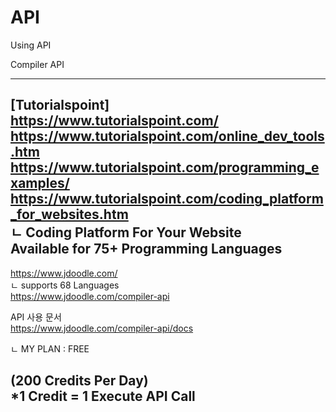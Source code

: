 # API
Using API

Compiler API<br>

--------------------------------------
[Tutorialspoint] <br>
https://www.tutorialspoint.com/ <br>
https://www.tutorialspoint.com/online_dev_tools.htm <br> 
https://www.tutorialspoint.com/programming_examples/ <br>
https://www.tutorialspoint.com/coding_platform_for_websites.htm <br>
ㄴ Coding Platform For Your Website <br>
Available for 75+ Programming Languages <br>
--------------------------------------
https://www.jdoodle.com/ <br>
ㄴ supports 68 Languages <br>
https://www.jdoodle.com/compiler-api <br>

API 사용 문서 <br>
https://www.jdoodle.com/compiler-api/docs <br>

ㄴ MY PLAN : FREE <br>

(200 Credits Per Day) <br>
*1 Credit = 1 Execute API Call
--------------------------------------
